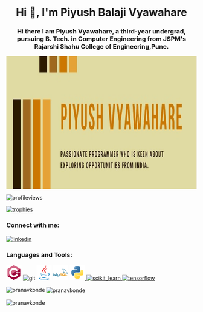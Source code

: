 <h1 align="center">Hi 👋, I'm Piyush Balaji Vyawahare</h1>
<h3 align="center">Hi there I am Piyush Vyawahare, a third-year undergrad, pursuing B. Tech. in Computer Engineering from JSPM's Rajarshi Shahu College of Engineering,Pune.</h3>
<img align="center" src="https://github.com/PiyushVyawahare/PiyushVyawahare/blob/main/PiyushVyawahare.jpg" alt="Piyush" height="350" width=100%/>
<p align="left"> <img src="https://komarev.com/ghpvc/?username=PiyushVyawahare&label=Profile%20views&color=0e75b6&style=flat" alt="profileviews" /> </p>

<p align="left"> <a href="https://github.com/ryo-ma/github-profile-trophy"><img src="https://github-profile-trophy.vercel.app/?username=PiyushVyawahare" alt="trophies" /></a> </p>

<!-- <p align="left"> <a href="https://twitter.com/pranav_konde" target="blank"><img src="https://img.shields.io/twitter/follow/pranav_konde?logo=twitter&style=for-the-badge" alt="pranav_konde" /></a> </p> -->

<h3 align="left">Connect with me:</h3>
<p align="left">
<!-- <a href="https://twitter.com/pranav_konde" target="blank"><img align="center" src="https://raw.githubusercontent.com/rahuldkjain/github-profile-readme-generator/master/src/images/icons/Social/twitter.svg" alt="pranav_konde" height="30" width="40" /></a> -->
<a href="https://www.linkedin.com/in/piyushvyawahare58/" target="blank"><img align="center" src="https://raw.githubusercontent.com/rahuldkjain/github-profile-readme-generator/master/src/images/icons/Social/linked-in-alt.svg" alt="linkedin" height="30" width="40" /></a>
<!-- <a href="https://fb.com/pranavkonde" target="blank"><img align="center" src="https://raw.githubusercontent.com/rahuldkjain/github-profile-readme-generator/master/src/images/icons/Social/facebook.svg" alt="pranavkonde" height="30" width="40" /></a> -->
<!-- <a href="https://instagram.com/pranav_konde" target="blank"><img align="center" src="https://raw.githubusercontent.com/rahuldkjain/github-profile-readme-generator/master/src/images/icons/Social/instagram.svg" alt="pranav_konde" height="30" width="40" /></a> -->
</p>

<h3 align="left">Languages and Tools:</h3>
<p align="left"><img src="https://raw.githubusercontent.com/devicons/devicon/master/icons/cplusplus/cplusplus-original.svg" alt="cplusplus" width="40" height="40"/>
<img src="https://www.vectorlogo.zone/logos/git-scm/git-scm-icon.svg" alt="git" width="40" height="40"/> 
<img src="https://raw.githubusercontent.com/devicons/devicon/master/icons/java/java-original.svg" alt="java" width="40" height="40"/> 
<!-- <a href="https://www.mongodb.com/" target="_blank"> <img src="https://raw.githubusercontent.com/devicons/devicon/master/icons/mongodb/mongodb-original-wordmark.svg" alt="mongodb" width="40" height="40"/> </a> <a href="https://www.microsoft.com/en-us/sql-server" target="_blank"> <img src="https://www.svgrepo.com/show/303229/microsoft-sql-server-logo.svg" alt="mssql" width="40" height="40"/> </a> <a href="https://www.mysql.com/" target="_blank"> -->
<img src="https://raw.githubusercontent.com/devicons/devicon/master/icons/mysql/mysql-original-wordmark.svg" alt="mysql" width="40" height="40"/> </a> <a href="https://www.python.org" target="_blank"> <img src="https://raw.githubusercontent.com/devicons/devicon/master/icons/python/python-original.svg" alt="python" width="40" height="40"/> </a> <a href="https://scikit-learn.org/" target="_blank"> <img src="https://upload.wikimedia.org/wikipedia/commons/0/05/Scikit_learn_logo_small.svg" alt="scikit_learn" width="40" height="40"/> </a> <a href="https://www.tensorflow.org" target="_blank"> <img src="https://www.vectorlogo.zone/logos/tensorflow/tensorflow-icon.svg" alt="tensorflow" width="40" height="40"/> </a> </p> 

<p><img align="left" src="https://github-readme-stats.vercel.app/api/top-langs?username=PiyushVyawahare&show_icons=true&locale=en&layout=compact" alt="pranavkonde" /></p>

<p>&nbsp;<img align="center" src="https://github-readme-stats.vercel.app/api?username=PiyushVyawahare&show_icons=true&locale=en" alt="pranavkonde" /></p>

<p><img align="center" src="https://github-readme-streak-stats.herokuapp.com/?user=PiyushVyawahare&" alt="pranavkonde" /></p>
